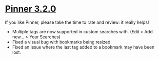 # [Pinner 3.2.0](https://itunes.apple.com/app/pinner-social-bookmarking/id591613202)

If you like Pinner, please take the time to rate and review: it really helps!

- Multiple tags are now supported in custom searches with. (Edit > Add new... > Your Searches)
- Fixed a visual bug with bookmarks being resized.
- Fixed an issue where the last tag added to a bookmark may have been lost.